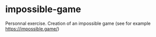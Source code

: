 # impossible-game
Personnal exercise. Creation of an impossible game (see for example https://impossible.game/)
